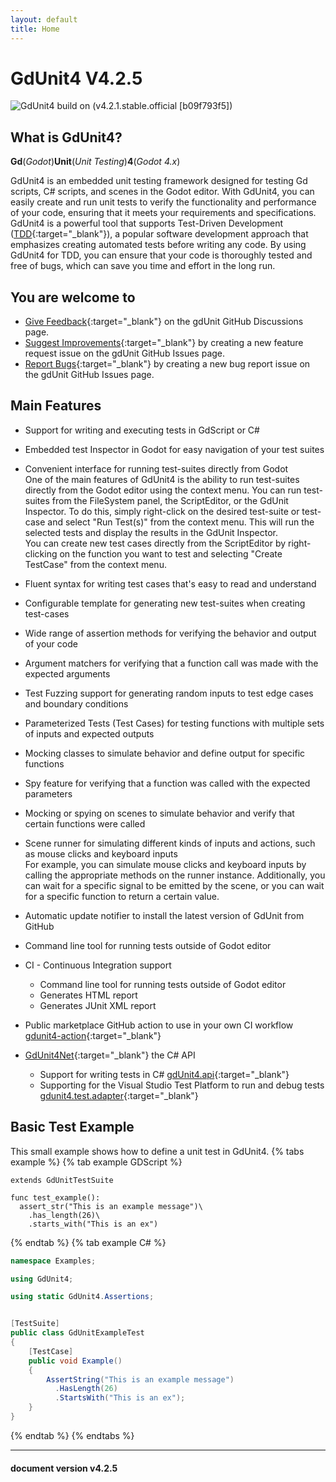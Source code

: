 ```yaml
---
layout: default
title: Home
---
```




# GdUnit4 V4.2.5

![GdUnit4](\gdUnit4\assets\images\background.png)
build on (v4.2.1.stable.official [b09f793f5])

## What is GdUnit4?

**Gd**(*Godot*)**Unit**(*Unit Testing*)**4**(*Godot 4.x*)

GdUnit4 is an embedded unit testing framework designed for testing Gd scripts, C# scripts, and scenes in the Godot editor. With GdUnit4, you can easily create and run unit tests to verify the functionality and performance of your code, ensuring that it meets your requirements and specifications.<br>
GdUnit4 is a powerful tool that supports Test-Driven Development ([TDD](https://en.wikipedia.org/wiki/Test-driven_development){:target="_blank"}), a popular software development approach that emphasizes creating automated tests before writing any code. By using GdUnit4 for TDD, you can ensure that your code is thoroughly tested and free of bugs, which can save you time and effort in the long run.

## You are welcome to

* [Give Feedback](https://github.com/MikeSchulze/gdUnit4/discussions/157){:target="_blank"} on the gdUnit GitHub Discussions page.
* [Suggest Improvements](https://github.com/MikeSchulze/gdUnit4/issues/new?assignees=MikeSchulze&labels=enhancement&template=feature_request.md&title=){:target="_blank"} by creating a new feature request issue on the gdUnit GitHub Issues page.
* [Report Bugs](https://github.com/MikeSchulze/gdUnit4/issues/new?assignees=MikeSchulze&labels=bug&projects=projects%2F5&template=bug_report.yml&title=GD-XXX%3A+Describe+the+issue+briefly){:target="_blank"} by creating a new bug report issue on the gdUnit GitHub Issues page.

## Main Features

* Support for writing and executing tests in GdScript or C#
* Embedded test Inspector in Godot for easy navigation of your test suites
* Convenient interface for running test-suites directly from Godot<br>
  One of the main features of GdUnit4 is the ability to run test-suites directly from the Godot editor using the context menu. You can run test-suites from the FileSystem panel, the ScriptEditor, or the GdUnit Inspector. To do this, simply right-click on the desired test-suite or test-case and select "Run Test(s)" from the context menu. This will run the selected tests and display the results in the GdUnit Inspector.<br>
  You can create new test cases directly from the ScriptEditor by right-clicking on the function you want to test and selecting "Create TestCase" from the context menu.
* Fluent syntax for writing test cases that's easy to read and understand
* Configurable template for generating new test-suites when creating test-cases
* Wide range of assertion methods for verifying the behavior and output of your code
* Argument matchers for verifying that a function call was made with the expected arguments
* Test Fuzzing support for generating random inputs to test edge cases and boundary conditions
* Parameterized Tests (Test Cases) for testing functions with multiple sets of inputs and expected outputs
* Mocking classes to simulate behavior and define output for specific functions
* Spy feature for verifying that a function was called with the expected parameters
* Mocking or spying on scenes to simulate behavior and verify that certain functions were called
* Scene runner for simulating different kinds of inputs and actions, such as mouse clicks and keyboard inputs<br>
  For example, you can simulate mouse clicks and keyboard inputs by calling the appropriate methods on the runner instance. Additionally, you can wait for a specific signal to be emitted by the scene, or you can wait for a specific function to return a certain value.
* Automatic update notifier to install the latest version of GdUnit from GitHub
* Command line tool for running tests outside of Godot editor
* CI - Continuous Integration support
  * Command line tool for running tests outside of Godot editor
  * Generates HTML report
  * Generates JUnit XML report

* Public marketplace GitHub action to use in your own CI workflow [gdunit4-action](https://github.com/marketplace/actions/gdunit4-test-runner-action){:target="_blank"}
* [GdUnit4Net](https://github.com/MikeSchulze/gdUnit4Net/blob/master/README.md){:target="_blank"} the C# API
  * Support for writing tests in C# [gdUnit4.api](https://github.com/MikeSchulze/gdUnit4Net/blob/master/api/README.md){:target="_blank"}
  * Supporting for the Visual Studio Test Platform to run and debug tests [gdunit4.test.adapter](https://github.com/MikeSchulze/gdUnit4Net/tree/master/testadapter/README.md){:target="_blank"}

## Basic Test Example

This small example shows how to define a unit test in GdUnit4.
{% tabs example %}
{% tab example GDScript %}

```gdscript
extends GdUnitTestSuite

func test_example():
  assert_str("This is an example message")\
    .has_length(26)\
    .starts_with("This is an ex")
```

{% endtab %}
{% tab example C# %}

```cs
namespace Examples;

using GdUnit4;

using static GdUnit4.Assertions;


[TestSuite]
public class GdUnitExampleTest
{
    [TestCase]
    public void Example()
    {
        AssertString("This is an example message")
          .HasLength(26)
          .StartsWith("This is an ex");
    }
}

```

{% endtab %}
{% endtabs %}

---
<h4> document version v4.2.5 </h4>
